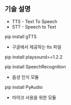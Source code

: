 ## 기술 설명
- TTS - Text To Speech
- STT - Speech to Text

pip install gTTS
- 구글에서 제공하는 tts 파일

pip install playsound==1.2.2

pip install SpeechRecognition
- 음성 인식 모듈

pip install PyAudio
- 마이크 사용을 위한 모듈